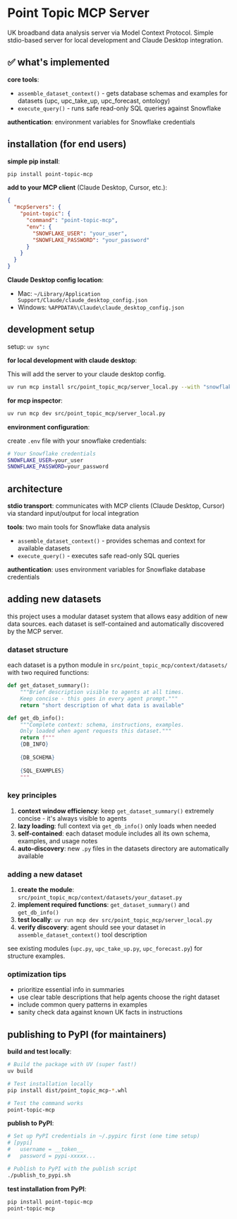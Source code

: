 # Point Topic MCP Server

UK broadband data analysis server via Model Context Protocol. Simple stdio-based server for local development and Claude Desktop integration.

## ✅ what's implemented

**core tools**:

- `assemble_dataset_context()` - gets database schemas and examples for datasets (upc, upc_take_up, upc_forecast, ontology)
- `execute_query()` - runs safe read-only SQL queries against Snowflake

**authentication**: environment variables for Snowflake credentials

## installation (for end users)

**simple pip install**:

```bash
pip install point-topic-mcp
```

**add to your MCP client** (Claude Desktop, Cursor, etc.):

```json
{
  "mcpServers": {
    "point-topic": {
      "command": "point-topic-mcp",
      "env": {
        "SNOWFLAKE_USER": "your_user", 
        "SNOWFLAKE_PASSWORD": "your_password"
      }
    }
  }
}
```

**Claude Desktop config location**:
- Mac: `~/Library/Application Support/Claude/claude_desktop_config.json`
- Windows: `%APPDATA%\Claude\claude_desktop_config.json`

## development setup

setup: `uv sync`

**for local development with claude desktop**:

This will add the server to your claude desktop config.

```bash
uv run mcp install src/point_topic_mcp/server_local.py --with "snowflake-connector-python[pandas]" -f .env
```

**for mcp inspector**:

```bash
uv run mcp dev src/point_topic_mcp/server_local.py
```

**environment configuration**:

create `.env` file with your snowflake credentials:

```bash
# Your Snowflake credentials
SNOWFLAKE_USER=your_user
SNOWFLAKE_PASSWORD=your_password
```

## architecture

**stdio transport**: communicates with MCP clients (Claude Desktop, Cursor) via standard input/output for local integration

**tools**: two main tools for Snowflake data analysis
- `assemble_dataset_context()` - provides schemas and context for available datasets  
- `execute_query()` - executes safe read-only SQL queries

**authentication**: uses environment variables for Snowflake database credentials

## adding new datasets

this project uses a modular dataset system that allows easy addition of new data sources. each dataset is self-contained and automatically discovered by the MCP server.

### dataset structure

each dataset is a python module in `src/point_topic_mcp/context/datasets/` with two required functions:

```python
def get_dataset_summary():
    """Brief description visible to agents at all times.
    Keep concise - this goes in every agent prompt."""
    return "short description of what data is available"

def get_db_info():
    """Complete context: schema, instructions, examples.
    Only loaded when agent requests this dataset."""
    return f"""
    {DB_INFO}
    
    {DB_SCHEMA}
    
    {SQL_EXAMPLES}
    """
```

### key principles

1. **context window efficiency**: keep `get_dataset_summary()` extremely concise - it's always visible to agents
2. **lazy loading**: full context via `get_db_info()` only loads when needed
3. **self-contained**: each dataset module includes all its own schema, examples, and usage notes
4. **auto-discovery**: new `.py` files in the datasets directory are automatically available

### adding a new dataset

1. **create the module**: `src/point_topic_mcp/context/datasets/your_dataset.py`
2. **implement required functions**: `get_dataset_summary()` and `get_db_info()`
3. **test locally**: `uv run mcp dev src/point_topic_mcp/server_local.py`
4. **verify discovery**: agent should see your dataset in `assemble_dataset_context()` tool description

see existing modules (`upc.py`, `upc_take_up.py`, `upc_forecast.py`) for structure examples.

### optimization tips

- prioritize essential info in summaries
- use clear table descriptions that help agents choose the right dataset
- include common query patterns in examples
- sanity check data against known UK facts in instructions

## publishing to PyPI (for maintainers)

**build and test locally**:

```bash
# Build the package with UV (super fast!)
uv build

# Test installation locally
pip install dist/point_topic_mcp-*.whl

# Test the command works
point-topic-mcp
```

**publish to PyPI**:

```bash
# Set up PyPI credentials in ~/.pypirc first (one time setup)
# [pypi]
#   username = __token__
#   password = pypi-xxxxx...

# Publish to PyPI with the publish script
./publish_to_pypi.sh
```

**test installation from PyPI**:

```bash
pip install point-topic-mcp
point-topic-mcp
```